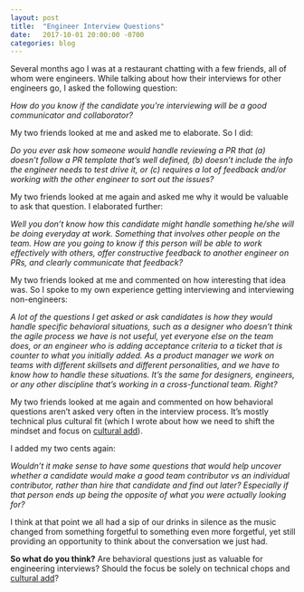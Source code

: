 ```yaml
---
layout: post
title:  "Engineer Interview Questions"
date:   2017-10-01 20:00:00 -0700
categories: blog
---
```

Several months ago I was at a restaurant chatting with a few friends, all of whom were engineers. While talking about how their interviews for other engineers go, I asked the following question:

*How do you know if the candidate you’re interviewing will be a good communicator and collaborator?*

My two friends looked at me and asked me to elaborate. So I did:

*Do you ever ask how someone would handle reviewing a PR that (a) doesn’t follow a PR template that’s well defined, (b) doesn’t include the info the engineer needs to test drive it, or (c) requires a lot of feedback and/or working with the other engineer to sort out the issues?*

My two friends looked at me again and asked me why it would be valuable to ask that question. I elaborated further:

*Well you don’t know how this candidate might handle something he/she will be doing everyday at work. Something that involves other people on the team. How are you going to know if this person will be able to work effectively with others, offer constructive feedback to another engineer on PRs, and clearly communicate that feedback?*

My two friends looked at me and commented on how interesting that idea was. So I spoke to my own experience getting interviewing and interviewing non-engineers:

*A lot of the questions I get asked or ask candidates is how they would handle specific behavioral situations, such as a designer who doesn’t think the agile process we have is not useful, yet everyone else on the team does, or an engineer who is adding acceptance criteria to a ticket that is counter to what you initially added. As a product manager we work on teams with different skillsets and different personalities, and we have to know how to handle these situations. It’s the same for designers, engineers, or any other discipline that’s working in a cross-functional team. Right?*

My two friends looked at me again and commented on how behavioral questions aren’t asked very often in the interview process. It’s mostly technical plus cultural fit (which I wrote about how we need to shift the mindset and focus on [cultural add](http://hussaindhanani.com/blog/2017/09/24/culture-fit-or-culture-add.html)).

I added my two cents again:

*Wouldn’t it make sense to have some questions that would help uncover whether a candidate would make a good team contributor vs an individual contributor, rather than hire that candidate and find out later? Especially if that person ends up being the opposite of what you were actually looking for?*

I think at that point we all had a sip of our drinks in silence as the music changed from something forgetful to something even more forgetful, yet still providing an opportunity to think about the conversation we just had.

**So what do you think?** Are behavioral questions just as valuable for engineering interviews? Should the focus be solely on technical chops and [cultural add](http://hussaindhanani.com/blog/2017/09/24/culture-fit-or-culture-add.html)?
